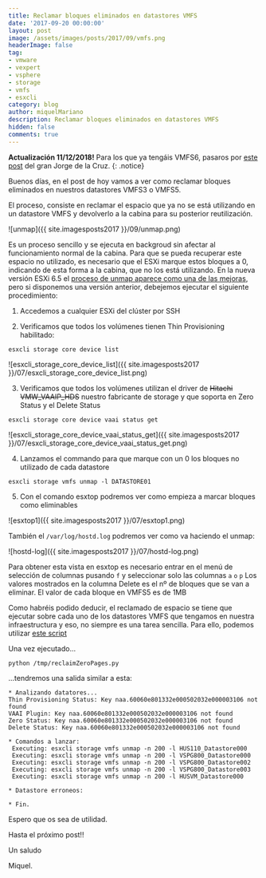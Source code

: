 ```yaml
---
title: Reclamar bloques eliminados en datastores VMFS
date: '2017-09-20 00:00:00'
layout: post
image: /assets/images/posts/2017/09/vmfs.png
headerImage: false
tag:
- vmware
- vexpert
- vsphere
- storage
- vmfs
- esxcli
category: blog
author: miquelMariano
description: Reclamar bloques eliminados en datastores VMFS
hidden: false
comments: true
---
```


**Actualización 11/12/2018!** Para los que ya tengáis VMFS6, pasaros por [este post](https://www.jorgedelacruz.es/2018/12/10/vmware-vistazo-rapido-a-unmap-y-novedades-en-vsphere-6-7-reclamando-espacio-vacio-en-disco/) del gran Jorge de la Cruz.
{: .notice}

Buenos días, en el post de hoy vamos a ver como reclamar bloques eliminados en nuestros datastores VMFS3 o VMFS5.

El proceso, consiste en reclamar el espacio que ya no se está utilizando en un datastore VMFS y devolverlo a la cabina para su posterior reutilización.

![unmap]({{ site.imagesposts2017 }}/09/unmap.png)

Es un proceso sencillo y se ejecuta en backgroud sin afectar al funcionamiento normal de la cabina. Para que se pueda recuperar este espacio no utilizado, es necesario que el ESXi marque estos bloques a 0, indicando de esta forma a la cabina, que no los está utilizando. En la nueva versión ESXi 6.5 el [proceso de unmap aparece como una de las mejoras](https://www.vmware.com/content/dam/digitalmarketing/vmware/en/pdf/whitepaper/vsphere/vmw-white-paper-vsphr-whats-new-6-5.pdf), pero si disponemos una versión anterior, debejemos ejecutar el siguiente procedimiento:

1) Accedemos a cualquier ESXi del clúster por SSH

2) Verificamos que todos los volúmenes tienen Thin Provisioning habilitado:

```
esxcli storage core device list
```

![esxcli_storage_core_device_list]({{ site.imagesposts2017 }}/07/esxcli_storage_core_device_list.png)

3) Verificamos que todos los volúmenes utilizan el driver de ~~Hitachi VMW_VAAIP_HDS~~ nuestro fabricante de storage y que soporta en Zero Status y el Delete Status

```
esxcli storage core device vaai status get
```

![esxcli_storage_core_device_vaai_status_get]({{ site.imagesposts2017 }}/07/esxcli_storage_core_device_vaai_status_get.png)

4) Lanzamos el commando para que marque con un 0 los bloques no utilizado de cada datastore

```
esxcli storage vmfs unmap -l DATASTORE01
```

5) Con el comando esxtop podremos ver como empieza a marcar bloques como eliminables


![esxtop1]({{ site.imagesposts2017 }}/07/esxtop1.png)

También el `/var/log/hostd.log` podremos ver como va haciendo el unmap:

![hostd-log]({{ site.imagesposts2017 }}/07/hostd-log.png)


Para obtener esta vista en esxtop es necesario entrar en el menú de selección de columnas pusando `f` y seleccionar  solo las columnas `a` `o` `p`
Los valores mostrados en la columna Delete es el nº de bloques que se van a eliminar. El valor de cada bloque en VMFS5 es de 1MB


Como habréis podido deducir, el reclamado de espacio se tiene que ejecutar sobre cada uno de los datastores VMFS que tengamos en nuestra infraestructura y eso, no siempre es una tarea sencilla. Para ello, podemos utilizar [este script](https://miquelmariano.github.io/reclaimZeroPages/)


Una vez ejecutado... 

```
python /tmp/reclaimZeroPages.py
```
...tendremos una salida similar a esta:


```
* Analizando datatores...
Thin Provisioning Status: Key naa.60060e801332e000502032e000003106 not found
VAAI Plugin: Key naa.60060e801332e000502032e000003106 not found
Zero Status: Key naa.60060e801332e000502032e000003106 not found
Delete Status: Key naa.60060e801332e000502032e000003106 not found
 
* Comandos a lanzar:
 Executing: esxcli storage vmfs unmap -n 200 -l HUS110_Datastore000
 Executing: esxcli storage vmfs unmap -n 200 -l VSPG800_Datastore000
 Executing: esxcli storage vmfs unmap -n 200 -l VSPG800_Datastore002
 Executing: esxcli storage vmfs unmap -n 200 -l VSPG800_Datastore003
 Executing: esxcli storage vmfs unmap -n 200 -l HUSVM_Datastore000
 
* Datastore erroneos:
 
* Fin.
```

Espero que os sea de utilidad.

Hasta el próximo post!!

 
Un saludo

Miquel.
